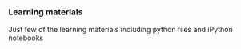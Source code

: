 ### Learning materials

Just few of the learning materials including python files and iPython notebooks